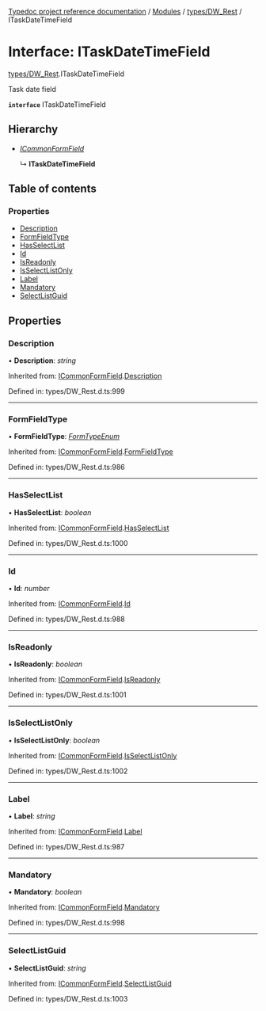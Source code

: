 [Typedoc project reference documentation](../README.md) / [Modules](../modules.md) / [types/DW_Rest](../modules/types_dw_rest.md) / ITaskDateTimeField

# Interface: ITaskDateTimeField

[types/DW_Rest](../modules/types_dw_rest.md).ITaskDateTimeField

Task date field

**`interface`** ITaskDateTimeField

## Hierarchy

* [*ICommonFormField*](types_dw_rest.icommonformfield.md)

  ↳ **ITaskDateTimeField**

## Table of contents

### Properties

- [Description](types_dw_rest.itaskdatetimefield.md#description)
- [FormFieldType](types_dw_rest.itaskdatetimefield.md#formfieldtype)
- [HasSelectList](types_dw_rest.itaskdatetimefield.md#hasselectlist)
- [Id](types_dw_rest.itaskdatetimefield.md#id)
- [IsReadonly](types_dw_rest.itaskdatetimefield.md#isreadonly)
- [IsSelectListOnly](types_dw_rest.itaskdatetimefield.md#isselectlistonly)
- [Label](types_dw_rest.itaskdatetimefield.md#label)
- [Mandatory](types_dw_rest.itaskdatetimefield.md#mandatory)
- [SelectListGuid](types_dw_rest.itaskdatetimefield.md#selectlistguid)

## Properties

### Description

• **Description**: *string*

Inherited from: [ICommonFormField](types_dw_rest.icommonformfield.md).[Description](types_dw_rest.icommonformfield.md#description)

Defined in: types/DW_Rest.d.ts:999

___

### FormFieldType

• **FormFieldType**: [*FormTypeEnum*](../enums/types_dw_rest.formtypeenum.md)

Inherited from: [ICommonFormField](types_dw_rest.icommonformfield.md).[FormFieldType](types_dw_rest.icommonformfield.md#formfieldtype)

Defined in: types/DW_Rest.d.ts:986

___

### HasSelectList

• **HasSelectList**: *boolean*

Inherited from: [ICommonFormField](types_dw_rest.icommonformfield.md).[HasSelectList](types_dw_rest.icommonformfield.md#hasselectlist)

Defined in: types/DW_Rest.d.ts:1000

___

### Id

• **Id**: *number*

Inherited from: [ICommonFormField](types_dw_rest.icommonformfield.md).[Id](types_dw_rest.icommonformfield.md#id)

Defined in: types/DW_Rest.d.ts:988

___

### IsReadonly

• **IsReadonly**: *boolean*

Inherited from: [ICommonFormField](types_dw_rest.icommonformfield.md).[IsReadonly](types_dw_rest.icommonformfield.md#isreadonly)

Defined in: types/DW_Rest.d.ts:1001

___

### IsSelectListOnly

• **IsSelectListOnly**: *boolean*

Inherited from: [ICommonFormField](types_dw_rest.icommonformfield.md).[IsSelectListOnly](types_dw_rest.icommonformfield.md#isselectlistonly)

Defined in: types/DW_Rest.d.ts:1002

___

### Label

• **Label**: *string*

Inherited from: [ICommonFormField](types_dw_rest.icommonformfield.md).[Label](types_dw_rest.icommonformfield.md#label)

Defined in: types/DW_Rest.d.ts:987

___

### Mandatory

• **Mandatory**: *boolean*

Inherited from: [ICommonFormField](types_dw_rest.icommonformfield.md).[Mandatory](types_dw_rest.icommonformfield.md#mandatory)

Defined in: types/DW_Rest.d.ts:998

___

### SelectListGuid

• **SelectListGuid**: *string*

Inherited from: [ICommonFormField](types_dw_rest.icommonformfield.md).[SelectListGuid](types_dw_rest.icommonformfield.md#selectlistguid)

Defined in: types/DW_Rest.d.ts:1003
